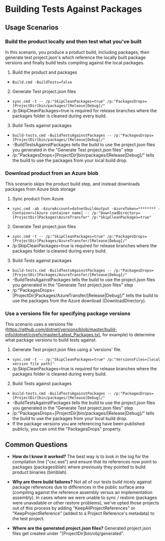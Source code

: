 # Building Tests Against Packages

## Usage Scenarios

### Build the product locally and then test what you've built

In this scenario, you produce a product build, including packages, then generate test project.json's which reference the locally built package versions and finally build tests compiling against the local packages.

1. Build the product and packages 
 - ```Build.cmd -BuildTests=false```
2. Generate Test project.json files
 - ```sync.cmd -t -- /p:"SkipCleanPackages=true" /p:"PackagesDrops=[ProjectDir]bin/packages/[Release|Debug]/"```
  - /p:SkipCleanPackages=true is required for release branches where the packages folder is cleaned during every build.
3. Build Tests against packages
 - ```build-tests.cmd -BuildTestsAgainstPackages -- /p:"PackagesDrops=[ProjectDir]bin/packages/[Release|Debug]/"```
  - -BuildTestsAgainstPackages tells the build to use the project.json files you generated in the "Generate Test project.json files" step
  - /p:"PackagesDrops=[ProjectDir]bin/packages/[Release|Debug]/" tells the build to use the packages from your local build drop.

### Download product from an Azure blob

This scenario skips the product build step, and instead downloads packages from Azure blob storage

1. Sync product from Azure
 - ```sync.cmd -ab -AzureAccount=dotnetbuildoutput -AzureToken=******** -Container=[Azure container name] -- /p:"DownloadDirectory=[ProjectDir]Packages\AzureTransfer" /p:"SkipCleanPackages=true"```
2. Generate Test project.json files
 - ```sync.cmd -t -- /p:"SkipCleanPackages=true" /p:"PackagesDrops=[ProjectDir]Packages/AzureTransfer/[Release|Debug]/"```
  - /p:SkipCleanPackages=true is required for release branches where the packages folder is cleaned during every build.
3. Build Tests against packages
 - ```build-tests.cmd -BuildTestsAgainstPackages -- /p:"PackagesDrops=[ProjectDir]Packages/AzureTransfer/[Release|Debug]/"```
  - -BuildTestsAgainstPackages tells the build to use the project.json files you generated in the "Generate Test project.json files" step
  - /p:"PackagesDrops=[ProjectDir]Packages/AzureTransfer/[Release|Debug]/" tells the build to use the packages from the Azure download (DownloadDirectory).

### Use a versions file for specifying package versions

This scenario uses a versions file (https://github.com/dotnet/versions/blob/master/build-info/dotnet/corefx/master/Latest_Packages.txt, for example) to determine what package versions to build tests against.

1. Generate Test project.json files using a 'versions' file.
 -   ```sync.cmd -t -- /p:"SkipCleanPackages=true" /p:"VersionsFiles=[local version file path]"```
  - /p:SkipCleanPackages=true is required for release branches where the packages folder is cleaned during every build.
2. Build Tests against packages
 - ```build-tests.cmd -BuildTestsAgainstPackages -- /p:"PackagesDrops=[ProjectDir]bin/packages/[Release|Debug]/"```
  - -BuildTestsAgainstPackages tells the build to use the project.json files you generated in the "Generate Test project.json files" step
  - /p:"PackagesDrops=[ProjectDir]bin/packages/[Release|Debug]/" tells the build to use the packages from your local build drop.
   - If the package versions you are referencing have been published publicly, you can omit the "PackagesDrops" property.

## Common Questions

- **How do I know it worked?**  The best way is to look in the log for the compilation line ("csc.exe") and ensure that its references now point to packages (packages\blah) where previously they pointed to build product binaries (bin\blah).

- **Why are there build failures?**  Not all of our tests build nicely against package references due to differences in the public surface area (compiling against the reference assembly versus an implementation assembly).  In cases where we were unable to sync / restore (packages were unavailable or other restore problems), we've opted those projects out of this process by adding "KeepAllProjectReferences" or "KeepProjectReference" (added to a Project Reference's metadata) to the test project.

- **Where are the generated project.json files?** Generated project.json files get created under "[ProjectDir]bin/obj/generated".  
